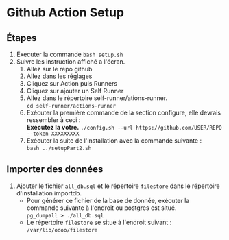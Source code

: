 # Github Action Setup

## Étapes

1. Éxecuter la commande ``bash setup.sh``
2. Suivre les instruction affiché a l'écran.
    1. Allez sur le repo github
    2. Allez dans les réglages
    3. Cliquez sur Action puis Runners
    4. Cliquez sur ajouter un Self Runner
    5. Allez dans le répertoire self-runner/ations-runner.
    <br> ``cd self-runner/actions-runner``
    6. Exécuter la première commande de la section configure, elle devrais ressembler à ceci : 
	<br> <b>Exécutez la votre.</b> ``./config.sh --url https://github.com/USER/REPO --token XXXXXXXXX``
    7. Exécuter la suite de l'installation avec la commande suivante : 
    <br> ``bash ../setupPart2.sh``

## Importer des données 

1. Ajouter le fichier `all_db.sql` et le répertoire `filestore` dans le répertoire d'installation importdb.
    * Pour générer ce fichier de la base de donnée, exécuter la commande suivante à l'endroit ou postgres est situé. <br>
    `pg_dumpall > ./all_db.sql`
    * Le répertoire `filestore` se situe à l'endroit suivant : `/var/lib/odoo/filestore`
